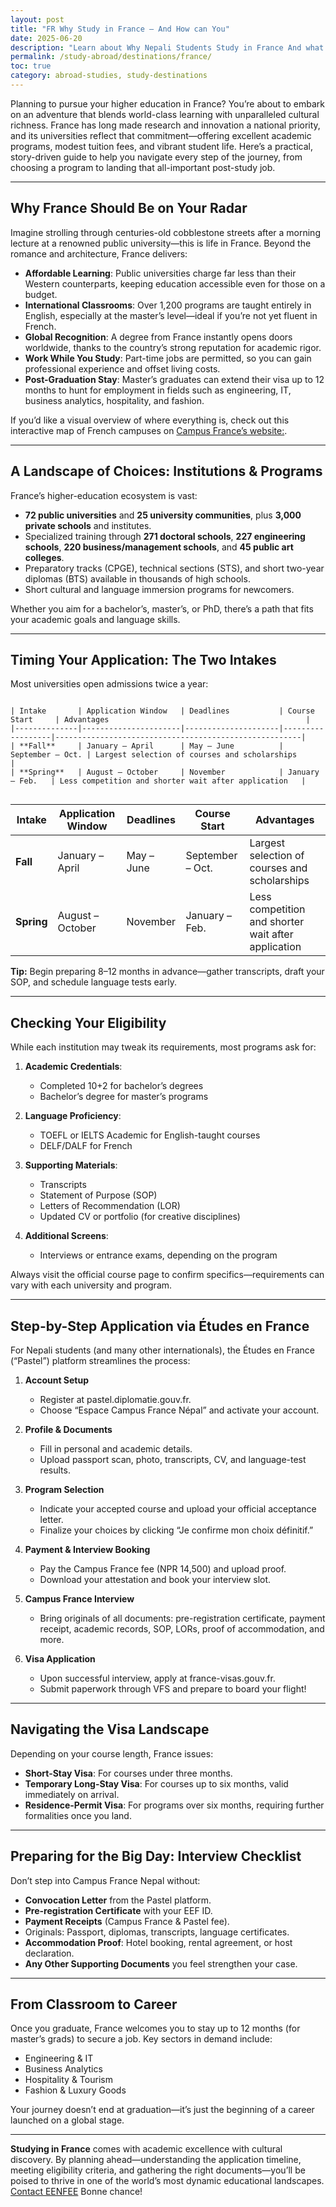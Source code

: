 ```yaml
---
layout: post
title: "FR Why Study in France — And How can You"
date: 2025-06-20
description: "Learn about Why Nepali Students Study in France And what are the processes"
permalink: /study-abroad/destinations/france/
toc: true
category: abroad-studies, study-destinations
---
```


Planning to pursue your higher education in France? You’re about to embark on an adventure that blends world-class learning with unparalleled cultural richness. France has long made research and innovation a national priority, and its universities reflect that commitment—offering excellent academic programs, modest tuition fees, and vibrant student life. Here’s a practical, story-driven guide to help you navigate every step of the journey, from choosing a program to landing that all-important post-study job.

---

## Why France Should Be on Your Radar

Imagine strolling through centuries-old cobblestone streets after a morning lecture at a renowned public university—this is life in France. Beyond the romance and architecture, France delivers:

* **Affordable Learning**: Public universities charge far less than their Western counterparts, keeping education accessible even for those on a budget.
* **International Classrooms**: Over 1,200 programs are taught entirely in English, especially at the master’s level—ideal if you’re not yet fluent in French.
* **Global Recognition**: A degree from France instantly opens doors worldwide, thanks to the country’s strong reputation for academic rigor.
* **Work While You Study**: Part-time jobs are permitted, so you can gain professional experience and offset living costs.
* **Post-Graduation Stay**: Master’s graduates can extend their visa up to 12 months to hunt for employment in fields such as engineering, IT, business analytics, hospitality, and fashion.

If you’d like a visual overview of where everything is, check out this interactive map of French campuses on [Campus France’s website:](https://www.campusfrance.org/en/carte-de-france).

---

## A Landscape of Choices: Institutions & Programs

France’s higher-education ecosystem is vast:

* **72 public universities** and **25 university communities**, plus **3,000 private schools** and institutes.
* Specialized training through **271 doctoral schools**, **227 engineering schools**, **220 business/management schools**, and **45 public art colleges**.
* Preparatory tracks (CPGE), technical sections (STS), and short two-year diplomas (BTS) available in thousands of high schools.
* Short cultural and language immersion programs for newcomers.

Whether you aim for a bachelor’s, master’s, or PhD, there’s a path that fits your academic goals and language skills.

---

## Timing Your Application: The Two Intakes

Most universities open admissions twice a year:

<div style="overflow-x: auto;">
    
    | Intake       | Application Window   | Deadlines           | Course Start     | Advantages                                            |
    |--------------|----------------------|---------------------|------------------|-------------------------------------------------------|
    | **Fall**     | January – April      | May – June          | September – Oct. | Largest selection of courses and scholarships         |
    | **Spring**   | August – October     | November            | January – Feb.   | Less competition and shorter wait after application   |

</div>

| Intake     | Application Window | Deadlines  | Course Start     | Advantages                                          |
| ---------- | ------------------ | ---------- | ---------------- | --------------------------------------------------- |
| **Fall**   | January – April    | May – June | September – Oct. | Largest selection of courses and scholarships       |
| **Spring** | August – October   | November   | January – Feb.   | Less competition and shorter wait after application |

**Tip:** Begin preparing 8–12 months in advance—gather transcripts, draft your SOP, and schedule language tests early.

---

## Checking Your Eligibility

While each institution may tweak its requirements, most programs ask for:

1. **Academic Credentials**:

   * Completed 10+2 for bachelor’s degrees
   * Bachelor’s degree for master’s programs
2. **Language Proficiency**:

   * TOEFL or IELTS Academic for English-taught courses
   * DELF/DALF for French
3. **Supporting Materials**:

   * Transcripts
   * Statement of Purpose (SOP)
   * Letters of Recommendation (LOR)
   * Updated CV or portfolio (for creative disciplines)
4. **Additional Screens**:

   * Interviews or entrance exams, depending on the program

Always visit the official course page to confirm specifics—requirements can vary with each university and program.

---

## Step-by-Step Application via Études en France

For Nepali students (and many other internationals), the Études en France (“Pastel”) platform streamlines the process:

1. **Account Setup**

   * Register at pastel.diplomatie.gouv.fr.
   * Choose “Espace Campus France Népal” and activate your account.
2. **Profile & Documents**

   * Fill in personal and academic details.
   * Upload passport scan, photo, transcripts, CV, and language-test results.
3. **Program Selection**

   * Indicate your accepted course and upload your official acceptance letter.
   * Finalize your choices by clicking “Je confirme mon choix définitif.”
4. **Payment & Interview Booking**

   * Pay the Campus France fee (NPR 14,500) and upload proof.
   * Download your attestation and book your interview slot.
5. **Campus France Interview**

   * Bring originals of all documents: pre-registration certificate, payment receipt, academic records, SOP, LORs, proof of accommodation, and more.
6. **Visa Application**

   * Upon successful interview, apply at france-visas.gouv.fr.
   * Submit paperwork through VFS and prepare to board your flight!

---

## Navigating the Visa Landscape

Depending on your course length, France issues:

* **Short-Stay Visa**: For courses under three months.
* **Temporary Long-Stay Visa**: For courses up to six months, valid immediately on arrival.
* **Residence-Permit Visa**: For programs over six months, requiring further formalities once you land.

---

## Preparing for the Big Day: Interview Checklist

Don’t step into Campus France Nepal without:

* **Convocation Letter** from the Pastel platform.
* **Pre-registration Certificate** with your EEF ID.
* **Payment Receipts** (Campus France & Pastel fee).
* Originals: Passport, diplomas, transcripts, language certificates.
* **Accommodation Proof**: Hotel booking, rental agreement, or host declaration.
* **Any Other Supporting Documents** you feel strengthen your case.

---

## From Classroom to Career

Once you graduate, France welcomes you to stay up to 12 months (for master’s grads) to secure a job. Key sectors in demand include:

* Engineering & IT
* Business Analytics
* Hospitality & Tourism
* Fashion & Luxury Goods

Your journey doesn’t end at graduation—it’s just the beginning of a career launched on a global stage.

---

**Studying in France** comes with academic excellence with cultural discovery. By planning ahead—understanding the application timeline, meeting eligibility criteria, and gathering the right documents—you’ll be poised to thrive in one of the world’s most dynamic educational landscapes. [Contact EENFEE](https://eenfee.github.io/contact/) Bonne chance!
